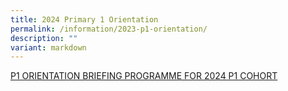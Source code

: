 ```yaml
---
title: 2024 Primary 1 Orientation
permalink: /information/2023-p1-orientation/
description: ""
variant: markdown
---
```

[P1 ORIENTATION BRIEFING PROGRAMME FOR 2024 P1 COHORT](/files/p1%20orientation%20for%202024%20p1%20cohort.pdf)